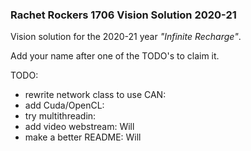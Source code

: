 ### Rachet Rockers 1706 Vision Solution 2020-21 ###

Vision solution for the 2020-21 year _"Infinite Recharge"_.

Add your name after one of the TODO's to claim it.

TODO: 
 -  rewrite network class to use CAN:
 -  add Cuda/OpenCL:
 -  try multithreadin: 
 -  add video webstream: Will
 -  make a better README: Will


